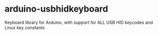 # arduino-usbhidkeyboard
Keyboard library for Arduino, with support for ALL USB HID keycodes and Linux key constants
